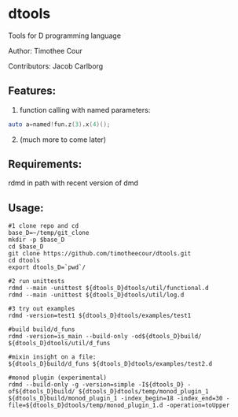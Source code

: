 dtools
======

Tools for D programming language

Author: Timothee Cour

Contributors: Jacob Carlborg

Features:
-------------
1.  function calling with named parameters: 
  
  ```d
  auto a=named!fun.z(3).x(4)();
  ```

2.  (much more to come later)




Requirements:
-------------
rdmd in path with recent version of dmd

Usage:
-------------

    #1 clone repo and cd
    base_D=~/temp/git_clone
    mkdir -p $base_D 
    cd $base_D 
    git clone https://github.com/timotheecour/dtools.git 
    cd dtools 
    export dtools_D=`pwd`/
    
    #2 run unittests
    rdmd --main -unittest ${dtools_D}dtools/util/functional.d
    rdmd --main -unittest ${dtools_D}dtools/util/log.d

    #3 try out examples
    rdmd -version=test1 ${dtools_D}dtools/examples/test1

    #build build/d_funs
    rdmd -version=is_main --build-only -od${dtools_D}build/ ${dtools_D}dtools/util/d_funs

    #mixin insight on a file:
    ${dtools_D}build/d_funs ${dtools_D}dtools/examples/test2.d

    #monod plugin (experimental)
    rdmd --build-only -g -version=simple -I${dtools_D} -of${dtools_D}build/ ${dtools_D}dtools/temp/monod_plugin_1 
    ${dtools_D}build/monod_plugin_1 -index_begin=18 -index_end=30 -file=${dtools_D}dtools/temp/monod_plugin_1.d -operation=toUpper



